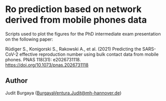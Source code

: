 # Ro prediction based on network derived from mobile phones data

Scripts used to plot the figures for the PhD intermediate exam presentation on the following paper:

Rüdiger S., Konigorski S., Rakowski A., et al. (2021) Predicting the SARS-CoV-2 effective reproduction number using bulk contact data from mobile phones. PNAS 118(31): e2026731118. https://doi.org/10.1073/pnas.2026731118

## Author
Judit Burgaya (BurgayaVentura.Judit@mh-hannover.de)
